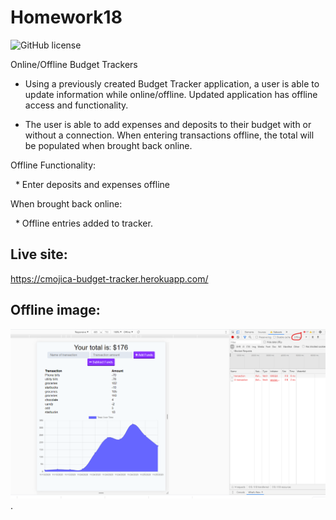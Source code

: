 # Homework18

![GitHub license](https://img.shields.io/badge/license-MIT-blue.svg)

Online/Offline Budget Trackers

- Using a previously created Budget Tracker application, a user is able to update information while online/offline. Updated application has offline access and functionality.

- The user is able to add expenses and deposits to their budget with or without a connection. When entering transactions offline, the total will be populated when brought back online.

Offline Functionality:

  * Enter deposits and expenses offline

When brought back online:

  * Offline entries added to tracker.

## Live site:

https://cmojica-budget-tracker.herokuapp.com/


## Offline image:

![Display Search](public\assets\images\offline.png).
